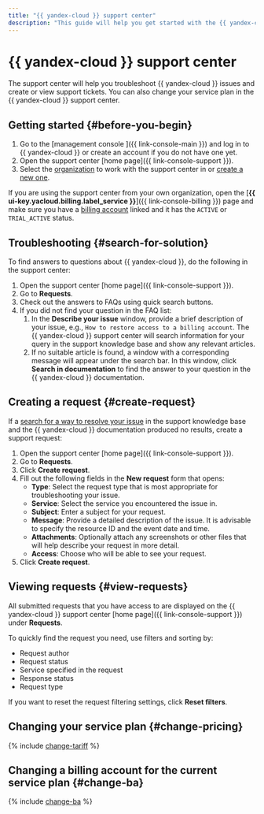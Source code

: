 ```yaml
---
title: "{{ yandex-cloud }} support center"
description: "This guide will help you get started with the {{ yandex-cloud }} support center: find troubleshooting recommendations, create or view support tickets, or change your service plan."
---
```


# {{ yandex-cloud }} support center

The support center will help you troubleshoot {{ yandex-cloud }} issues and create or view support tickets. You can also change your service plan in the {{ yandex-cloud }} support center.

## Getting started {#before-you-begin}

1. Go to the [management console ]({{ link-console-main }}) and log in to {{ yandex-cloud }} or create an account if you do not have one yet.
1. Open the support center [home page]({{ link-console-support }}).
1. Select the [organization](../organization/quickstart.md) to work with the support center in or [create a new one](../organization/enable-org).

If you are using the support center from your own organization, open the [**{{ ui-key.yacloud.billing.label_service }}**]({{ link-console-billing }}) page and make sure you have a [billing account](../billing/concepts/billing-account.md) linked and it has the `ACTIVE` or `TRIAL_ACTIVE` status.

## Troubleshooting {#search-for-solution}

To find answers to questions about {{ yandex-cloud }}, do the following in the support center:

1. Open the support center [home page]({{ link-console-support }}).
1. Go to **Requests**.
1. Check out the answers to FAQs using quick search buttons.
1. If you did not find your question in the FAQ list:
   1. In the **Describe your issue** window, provide a brief description of your issue, e.g., `How to restore access to a billing account`. The {{ yandex-cloud }} support center will search information for your query in the support knowledge base and show any relevant articles.
   1. If no suitable article is found, a window with a corresponding message will appear under the search bar. In this window, click **Search in documentation** to find the answer to your question in the {{ yandex-cloud }} documentation.

## Creating a request {#create-request}

If a [search for a way to resolve your issue](#finding-solution) in the support knowledge base and the {{ yandex-cloud }} documentation produced no results, create a support request:

1. Open the support center [home page]({{ link-console-support }}).
1. Go to **Requests**.
1. Click **Create request**.
1. Fill out the following fields in the **New request** form that opens:
   * **Type**: Select the request type that is most appropriate for troubleshooting your issue.
   * **Service**: Select the service you encountered the issue in.
   * **Subject**: Enter a subject for your request.
   * **Message**: Provide a detailed description of the issue. It is advisable to specify the resource ID and the event date and time.
   * **Attachments**: Optionally attach any screenshots or other files that will help describe your request in more detail.
   * **Access**: Choose who will be able to see your request.
1. Click **Create request**.

## Viewing requests {#view-requests}

All submitted requests that you have access to are displayed on the {{ yandex-cloud }} support center [home page]({{ link-console-support }}) under **Requests**.

To quickly find the request you need, use filters and sorting by:
* Request author
* Request status
* Service specified in the request
* Response status
* Request type

If you want to reset the request filtering settings, click **Reset filters**.

## Changing your service plan {#change-pricing}

{% include [change-tariff](../_includes/support/change-pricing.md) %}

## Changing a billing account for the current service plan {#change-ba}

{% include [change-ba](../_includes/support/change-ba.md) %}